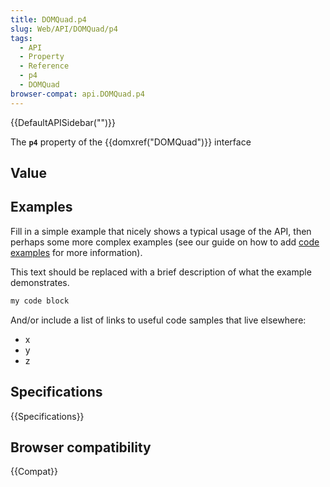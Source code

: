 ```yaml
---
title: DOMQuad.p4
slug: Web/API/DOMQuad/p4
tags:
  - API
  - Property
  - Reference
  - p4
  - DOMQuad
browser-compat: api.DOMQuad.p4
---
```

{{DefaultAPISidebar("")}}

The **`p4`** property of the {{domxref("DOMQuad")}} interface 

## Value



## Examples

Fill in a simple example that nicely shows a typical usage of the API, then perhaps some more complex examples (see our guide on how to add [code examples](/en-US/docs/MDN/Contribute/Structures/Code_examples) for more information).

This text should be replaced with a brief description of what the example demonstrates.

```js
my code block
```

And/or include a list of links to useful code samples that live elsewhere:

*   x
*   y
*   z

## Specifications

{{Specifications}}

## Browser compatibility

{{Compat}}


